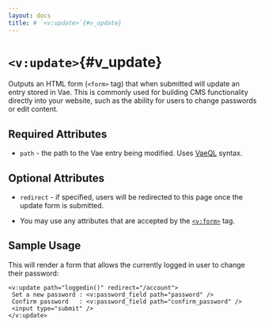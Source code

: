 ```yaml
---
layout: docs
title: # `<v:update>`{#v_update}
---
```


# `<v:update>`{#v_update}

Outputs an HTML form (`<form>` tag) that when submitted will update an
entry stored in Vae. This is commonly used for building CMS
functionality directly into your website, such as the ability for users
to change passwords or edit content.

## Required Attributes

-   `path` - the path to the Vae entry being modified. Uses
    [VaeQL](#vaeql) syntax.

## Optional Attributes

-   `redirect` - if specified, users will be redirected to this page
    once the update form is submitted.

-   You may use any attributes that are accepted by the
    [`<v:form>`](#v_form) tag.

## Sample Usage

This will render a form that allows the currently logged in user to
change their password:

    <v:update path="loggedin()" redirect="/account">
     Set a new password : <v:password_field path="password" />
     Confirm password   : <v:password_field path="confirm_password" />
     <input type="submit" />
    </v:update>
